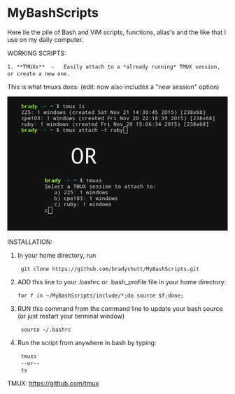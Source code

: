# MyBashScripts
Here lie the pile of Bash and ViM scripts, functions, alias's and the like that I use on my daily computer.

WORKING SCRIPTS:

    1. **TMUXs**  -   Easily attach to a *already running* TMUX session, or create a new one. 


This is what tmuxs does: (edit: now also includes a "new session" option)

![What-tmuxs-does](/example.png)

INSTALLATION:

1. In  your home directory, run

        git clone https://github.com/bradyshutt/MyBashScripts.git

2. ADD this line to your .bashrc or .bash_profile file in your home directory:
    
       for f in ~/MyBashScripts/include/*;do source $f;done; 

3. RUN this command from the command line to update your bash source (or just restart your terminal window)
    
        source ~/.bashrc

4. Run the script from anywhere in bash by typing: 

        tmuxs
        --or--
        ts


TMUX:
https://github.com/tmux
